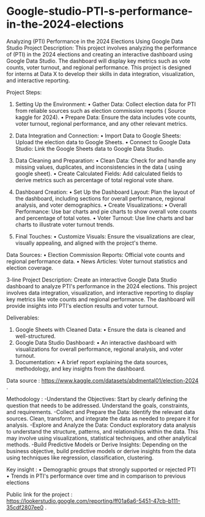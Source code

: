 # Google-studio-PTI-s-performance-in-the-2024-elections

Analyzing  (PTI) Performance in the 2024 Elections Using Google Data Studio 
Project Description: 
This project involves analyzing the performance of (PTI) in the 2024 elections and creating an interactive dashboard using Google Data Studio. The dashboard will display key metrics such as vote counts, voter turnout, and regional performance. This project is designed for interns at Data X to develop their skills in data integration, visualization, and interactive reporting. 

Project Steps: 
1. Setting Up the Environment: 
• Gather Data: Collect election data for PTI from reliable sources such as election commission reports ( Source kaggle for 2024).
• Prepare Data: Ensure the data includes vote counts, voter turnout, regional performance, and any other relevant metrics. 
2. Data Integration and Connection: 
• Import Data to Google Sheets: Upload the election data to Google Sheets.
 • Connect to Google Data Studio: Link the Google Sheets data to Google Data Studio. 
3. Data Cleaning and Preparation: 
• Clean Data: Check for and handle any missing values, duplicates, and inconsistencies in the data ( using google sheet).
• Create Calculated Fields: Add calculated fields to derive metrics such as percentage of total regional vote share. 

4. Dashboard Creation: 
• Set Up the Dashboard Layout: Plan the layout of the dashboard, including sections for overall performance, regional analysis, and voter demographics. 
• Create Visualizations: 
• Overall Performance: Use bar charts and pie charts to show overall vote counts and percentage of total votes. 
• Voter Turnout: Use line charts and bar charts to illustrate voter turnout trends. 
5. Final Touches: 
• Customize Visuals: Ensure the visualizations are clear, visually appealing, and aligned with the project's theme.

Data Sources: 
• Election Commission Reports: Official vote counts and regional performance data. • News Articles: Voter turnout statistics and election coverage. 

3-line Project Description: Create an interactive Google Data Studio dashboard to analyze PTI's performance in the 2024 elections. This project involves data  integration, visualization, and interactive reporting to display key metrics like vote counts and regional performance. The dashboard will provide insights into PTI's election results and voter turnout. 

Deliverables: 
1. Google Sheets with Cleaned Data: 
• Ensure the data is cleaned and well-structured. 
2. Google Data Studio Dashboard: 
• An interactive dashboard with visualizations for overall performance, regional analysis, and voter turnout. 
3. Documentation: 
• A brief report explaining the data sources, methodology, and key insights from the dashboard. 

Data source : https://www.kaggle.com/datasets/abdmental01/election-2024 .

Methodology : 
-Understand the Objectives: Start by clearly defining the question that needs to be addressed. Understand the goals, constraints, and requirements.
-Collect and Prepare the Data: Identify the relevant data sources. Clean, transform, and integrate the data as needed to prepare it for analysis.
-Explore and Analyze the Data: Conduct exploratory data analysis to understand the structure, patterns, and relationships within the data.
This may involve using visualizations, statistical techniques, and other analytical methods.
-Build Predictive Models or Derive Insights: Depending on the business objective, build predictive models or derive insights from the data using techniques like regression, classification, clustering.

Key insight : 
• Demographic groups that strongly supported or rejected PTI
• Trends in PTI's performance over time and in comparison to previous elections

Public link for the project : 
https://lookerstudio.google.com/reporting/ff01a6a6-5451-47cb-b111-35cdf2807ee0 .

